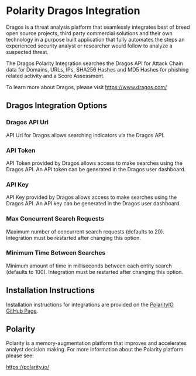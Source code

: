 # Polarity Dragos Integration

Dragos is a threat analysis platform that seamlessly integrates best of breed open source projects, third party commercial solutions and their own technology in a purpose built application that fully automates the steps an experienced security analyst or researcher would follow to analyze a suspected threat.

The Dragos Polarity Integration searches the Dragos API for Attack Chain data for Domains, URLs, IPs, SHA256 Hashes and MD5 Hashes for phishing related activity and a Score Assessment.

To learn more about Dragos, please visit https://www.dragos.com/

## Dragos Integration Options

### Dragos API Url

API Url for Dragos allows searching indicators via the Dragos API.

### API Token

API Token provided by Dragos allows access to make searches using the Dragos API. An API token can be generated in the Dragos user dashboard.

### API Key

API Key provided by Dragos allows access to make searches using the Dragos API. An API key can be generated in the Dragos user dashboard.

### Max Concurrent Search Requests

Maximum number of concurrent search requests (defaults to 20). Integration must be restarted after changing this option.

### Minimum Time Between Searches

Minimum amount of time in milliseconds between each entity search (defaults to 100). Integration must be restarted after changing this option.

## Installation Instructions

Installation instructions for integrations are provided on the [PolarityIO GitHub Page](https://polarityio.github.io/).

## Polarity

Polarity is a memory-augmentation platform that improves and accelerates analyst decision making. For more information about the Polarity platform please see:

https://polarity.io/
